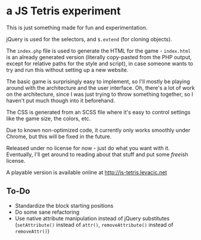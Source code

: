 a JS Tetris experiment
==========================

This is just something made for fun and experimentation.

jQuery is used for the selectors, and `$.extend` (for cloning objects).

The `index.php` file is used to generate the HTML for the game - `index.html` is
an already generated version (literally copy-pasted from the PHP output, except
for relative paths for the style and script), in case someone wants to try and
run this without setting up a new website.

The basic game is surprisingly easy to implement, so I'll mostly be playing
around with the architecture and the user interface. Oh, there's a lot of work
on the architecture, since I was just trying to throw something together, so I
haven't put much though into it beforehand.

The CSS is generated from an SCSS file where it's easy to control settings like
the game size, the colors, etc.

Due to known non-optimized code, it currently only works smoothly under Chrome,
but this will be fixed in the future.

Released under no license for now - just do what you want with it. Eventually,
I'll get around to reading about that stuff and put some *free*ish license.

A playable version is available online at http://js-tetris.levacic.net


To-Do
-----

* Standardize the block starting positions
* Do some sane refactoring
* Use native attribute manipulation instead of jQuery substitutes
  (`setAttribute()` instead of `attr()`, `removeAttribute()` instead of
  `removeAttr()`)
